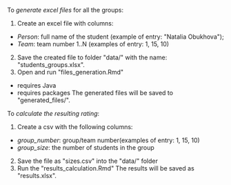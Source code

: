 
To *generate excel files* for all the groups:
1) Create an excel file with columns:
  - *Person*: full name of the student (example of entry: "Natalia Obukhova");
  - *Team*: team number 1..N (examples of entry: 1, 15, 10)
2) Save the created file to folder "data/" with the name: "students_groups.xlsx".
3) Open and run "files_generation.Rmd"
  - requires Java
  - requires packages
The generated files will be saved to "generated_files/".

To *calculate the resulting rating*:
1) Create a csv with the following columns:
  - *group_number*: group/team number(examples of entry: 1, 15, 10)
  - *group_size*: the number of students in the group
2) Save the file as "sizes.csv" into the "data/" folder
3) Run the "results_calculation.Rmd"
The results will be saved as "results.xlsx".